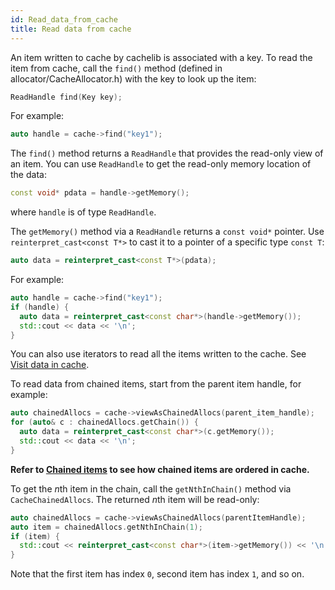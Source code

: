 ```yaml
---
id: Read_data_from_cache
title: Read data from cache
---
```


An item written to cache by cachelib is associated with a key. To read the item from cache, call the `find()` method (defined in allocator/CacheAllocator.h) with the key to look up the item:


```cpp
ReadHandle find(Key key);
```


For example:


```cpp
auto handle = cache->find("key1");
```


The `find()` method returns a `ReadHandle` that provides the read-only view of an item. You can use `ReadHandle` to get the read-only memory location of the data:


```cpp
const void* pdata = handle->getMemory();
```
where `handle` is of type `ReadHandle`.


The `getMemory()` method via a `ReadHandle` returns a `const void*` pointer. Use `reinterpret_cast<const T*>` to cast it to a pointer of a specific type `const T`:


```cpp
auto data = reinterpret_cast<const T*>(pdata);
```


For example:


```cpp
auto handle = cache->find("key1");
if (handle) {
  auto data = reinterpret_cast<const char*>(handle->getMemory());
  std::cout << data << '\n';
}
```


You can also use iterators to read all the items written to the cache. See [Visit data in cache](Visit_data_in_cache).

To read data from chained items, start from the parent item handle, for example:


```cpp
auto chainedAllocs = cache->viewAsChainedAllocs(parent_item_handle);
for (auto& c : chainedAllocs.getChain()) {
  auto data = reinterpret_cast<const char*>(c.getMemory());
  std::cout << data << '\n';
}
```


**Refer to [Chained items](chained_items) to see how chained items are ordered in cache.**

To get the *n*th item in the chain, call the `getNthInChain()` method via `CacheChainedAllocs`. The returned *n*th item will be read-only:


```cpp
auto chainedAllocs = cache->viewAsChainedAllocs(parentItemHandle);
auto item = chainedAllocs.getNthInChain(1);
if (item) {
  std::cout << reinterpret_cast<const char*>(item->getMemory()) << '\n';
}
```


Note that the first item has index `0`, second item has index `1`, and so on.
